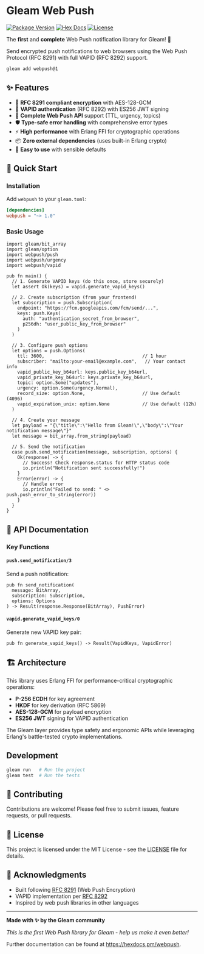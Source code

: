 # Gleam Web Push

[![Package Version](https://img.shields.io/hexpm/v/webpush)](https://hex.pm/packages/webpush)
[![Hex Docs](https://img.shields.io/badge/hex-docs-ffaff3)](https://hexdocs.pm/webpush/)
[![License](https://img.shields.io/hexpm/l/webpush.svg)](https://github.com/your-username/gleam_webpush/blob/main/LICENSE)

The **first** and **complete** Web Push notification library for Gleam! 🎉

Send encrypted push notifications to web browsers using the Web Push Protocol (RFC 8291) with full VAPID (RFC 8292) support.

```sh
gleam add webpush@1
```

## ✨ Features

- 🔐 **RFC 8291 compliant encryption** with AES-128-GCM
- 🔑 **VAPID authentication** (RFC 8292) with ES256 JWT signing
- 🎯 **Complete Web Push API** support (TTL, urgency, topics)
- 🛡️ **Type-safe error handling** with comprehensive error types
- ⚡ **High performance** with Erlang FFI for cryptographic operations
- 📦 **Zero external dependencies** (uses built-in Erlang crypto)
- 🔧 **Easy to use** with sensible defaults

## 🚀 Quick Start

### Installation

Add `webpush` to your `gleam.toml`:

```toml
[dependencies]
webpush = "~> 1.0"
```

### Basic Usage

```gleam
import gleam/bit_array
import gleam/option
import webpush/push
import webpush/urgency
import webpush/vapid

pub fn main() {
  // 1. Generate VAPID keys (do this once, store securely)
  let assert Ok(keys) = vapid.generate_vapid_keys()
  
  // 2. Create subscription (from your frontend)
  let subscription = push.Subscription(
    endpoint: "https://fcm.googleapis.com/fcm/send/...",
    keys: push.Keys(
      auth: "authentication_secret_from_browser",
      p256dh: "user_public_key_from_browser"
    )
  )
  
  // 3. Configure push options
  let options = push.Options(
    ttl: 3600,                                    // 1 hour
    subscriber: "mailto:your-email@example.com",   // Your contact info
    vapid_public_key_b64url: keys.public_key_b64url,
    vapid_private_key_b64url: keys.private_key_b64url,
    topic: option.Some("updates"),
    urgency: option.Some(urgency.Normal),
    record_size: option.None,                     // Use default (4096)
    vapid_expiration_unix: option.None            // Use default (12h)
  )
  
  // 4. Create your message
  let payload = "{\"title\":\"Hello from Gleam!\",\"body\":\"Your notification message\"}"
  let message = bit_array.from_string(payload)
  
  // 5. Send the notification
  case push.send_notification(message, subscription, options) {
    Ok(response) -> {
      // Success! Check response.status for HTTP status code
      io.println("Notification sent successfully!")
    }
    Error(error) -> {
      // Handle error
      io.println("Failed to send: " <> push.push_error_to_string(error))
    }
  }
}
```

## 📖 API Documentation

### Key Functions

#### `push.send_notification/3`
Send a push notification:

```gleam
pub fn send_notification(
  message: BitArray,
  subscription: Subscription, 
  options: Options
) -> Result(response.Response(BitArray), PushError)
```

#### `vapid.generate_vapid_keys/0`
Generate new VAPID key pair:

```gleam
pub fn generate_vapid_keys() -> Result(VapidKeys, VapidError)
```

## 🏗️ Architecture

This library uses Erlang FFI for performance-critical cryptographic operations:

- **P-256 ECDH** for key agreement
- **HKDF** for key derivation (RFC 5869)
- **AES-128-GCM** for payload encryption
- **ES256 JWT** signing for VAPID authentication

The Gleam layer provides type safety and ergonomic APIs while leveraging Erlang's battle-tested crypto implementations.

## Development

```sh
gleam run   # Run the project
gleam test  # Run the tests
```

## 🤝 Contributing

Contributions are welcome! Please feel free to submit issues, feature requests, or pull requests.

## 📜 License

This project is licensed under the MIT License - see the [LICENSE](LICENSE) file for details.

## 🙏 Acknowledgments

- Built following [RFC 8291](https://tools.ietf.org/html/rfc8291) (Web Push Encryption)
- VAPID implementation per [RFC 8292](https://tools.ietf.org/html/rfc8292)
- Inspired by web push libraries in other languages

---

**Made with ✨ by the Gleam community**

*This is the first Web Push library for Gleam - help us make it even better!*

Further documentation can be found at <https://hexdocs.pm/webpush>.

